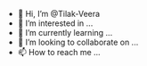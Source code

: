 - 👋 Hi, I’m @Tilak-Veera
- 👀 I’m interested in ...
- 🌱 I’m currently learning ...
- 💞️ I’m looking to collaborate on ...
- 📫 How to reach me ...

<!---
Tilak-Veera/Tilak-Veera is a ✨ special ✨ repository because its `README.md` (this file) appears on your GitHub profile.
You can click the Preview link to take a look at your changes.
--->
